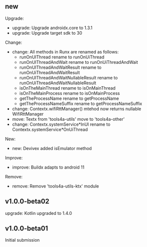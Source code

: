 ## new

Upgrade:
* upgrade: Upgrade androidx.core to 1.3.1
* upgrade: Upgrade target sdk to 30

Change:
* change: All methods in Runx are renamed as follows:
    * runOnUIThread rename to runOnUiThread
    * runOnUIThreadAndWait rename to runOnUiThreadAndWait
    * runOnUIThreadAndWaitResult rename to runOnUiThreadAndWaitResult
    * runOnUIThreadAndWaitNullableResult rename to runOnUiThreadAndWaitNullableResult
    * isOnTheMainThread rename to isOnMainThread
    * isOnTheMainProcess rename to isOnMainProcess
    * getTheProcessName rename to getProcessName
    * getTheProcessNameSuffix rename to getProcessNameSuffix
* change: Contextx.wifiRttManager() mtehod now returns nullable WifiRttManager
* move: Textx from 'tools4a-utils' move to 'tools4a-other'
* change: Contextx.systemService\*InUI rename to Contextx.systemService\*OnUiThread

New:
* new: Devivex added isEmulator method

Improve:
* improve: Buildx adapts to android 11

Remove:
* remove: Remove 'tools4a-utils-ktx' module

## v1.0.0-beta02
upgrade: Kotlin upgraded to 1.4.0

## v1.0.0-beta01
Initial submission
